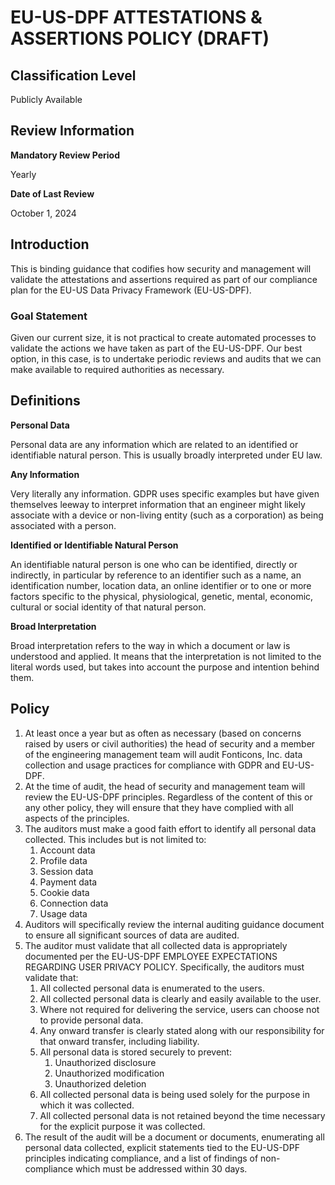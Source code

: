 # EU-US-DPF ATTESTATIONS & ASSERTIONS POLICY (DRAFT)

## Classification Level

Publicly Available

## Review Information

__Mandatory Review Period__

Yearly

__Date of Last Review__

October 1, 2024

## Introduction

This is binding guidance that codifies how security and management will validate the attestations and assertions required as part of our compliance plan for the EU-US Data Privacy Framework (EU-US-DPF).

### Goal Statement

Given our current size, it is not practical to create automated processes to validate the actions we have taken as part of the EU-US-DPF.  Our best option, in this case, is to undertake periodic reviews and audits that we can make available to required authorities as necessary.

## Definitions 

__Personal Data__ 

Personal data are any information which are related to an identified or identifiable natural person.  This is usually broadly interpreted under EU law.

__Any Information__

Very literally any information.  GDPR uses specific examples but have given themselves leeway to interpret information that an engineer might likely associate with a device or non-living entity (such as a corporation) as being associated with a person.

__Identified or Identifiable Natural Person__

An identifiable natural person is one who can be identified, directly or indirectly, in particular by reference to an identifier such as a name, an identification number, location data, an online identifier or to one or more factors specific to the physical, physiological, genetic, mental, economic, cultural or social identity of that natural person.

__Broad Interpretation__

Broad interpretation refers to the way in which a document or law is understood and applied. It means that the interpretation is not limited to the literal words used, but takes into account the purpose and intention behind them.

## Policy 

1. At least once a year but as often as necessary (based on concerns raised by users or civil authorities) the head of security and a member of the engineering management team will audit Fonticons, Inc. data collection and usage practices for compliance with GDPR and EU-US-DPF.
1. At the time of audit, the head of security and management team will review the EU-US-DPF principles.  Regardless of the content of this or any other policy, they will ensure that they have complied with all aspects of the principles.
1. The auditors must make a good faith effort to identify all personal data collected.  This includes but is not limited to:
   1. Account data
   1. Profile data
   1. Session data
   1. Payment data
   1. Cookie data
   1. Connection data
   1. Usage data
1. Auditors will specifically review the internal auditing guidance document to ensure all significant sources of data are audited.
1. The auditor must validate that all collected data is appropriately documented per the EU-US-DPF EMPLOYEE EXPECTATIONS REGARDING USER PRIVACY POLICY.  Specifically, the auditors must validate that:
   1. All collected personal data is enumerated to the users.
   1. All collected personal data is clearly and easily available to the user.
   1. Where not required for delivering the service, users can choose not to provide personal data.
   1. Any onward transfer is clearly stated along with our responsibility for that onward transfer, including liability.
   1. All personal data is stored securely to prevent:
      1. Unauthorized disclosure
      1. Unauthorized modification
      1. Unauthorized deletion
   1. All collected personal data is being used solely for the purpose in which it was collected.
   1. All collected personal data is not retained beyond the time necessary for the explicit purpose it was collected.
1. The result of the audit will be a document or documents, enumerating all personal data collected, explicit statements tied to the EU-US-DPF principles indicating compliance, and a list of findings of non-compliance which must be addressed within 30 days.
